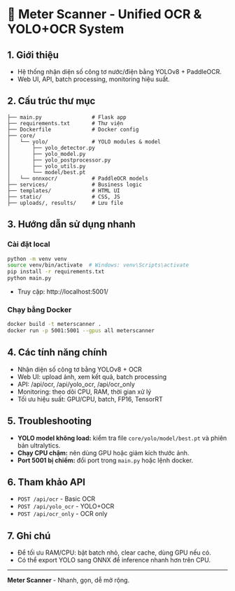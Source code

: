 # 📁 Meter Scanner - Unified OCR & YOLO+OCR System

## 1. Giới thiệu
- Hệ thống nhận diện số công tơ nước/điện bằng YOLOv8 + PaddleOCR.
- Web UI, API, batch processing, monitoring hiệu suất.

## 2. Cấu trúc thư mục
```
├── main.py                # Flask app
├── requirements.txt       # Thư viện
├── Dockerfile             # Docker config
├── core/
│   └── yolo/              # YOLO modules & model
│       ├── yolo_detector.py
│       ├── yolo_model.py
│       ├── yolo_postprocessor.py
│       ├── yolo_utils.py
│       └── model/best.pt
│   └── onnxocr/           # PaddleOCR models
├── services/              # Business logic
├── templates/             # HTML UI
├── static/                # CSS, JS
├── uploads/, results/     # Lưu file
```

## 3. Hướng dẫn sử dụng nhanh
### Cài đặt local
```bash
python -m venv venv
source venv/bin/activate  # Windows: venv\Scripts\activate
pip install -r requirements.txt
python main.py
```
- Truy cập: http://localhost:5001/

### Chạy bằng Docker
```bash
docker build -t meterscanner .
docker run -p 5001:5001 --gpus all meterscanner
```

## 4. Các tính năng chính
- Nhận diện số công tơ bằng YOLOv8 + OCR
- Web UI: upload ảnh, xem kết quả, batch processing
- API: /api/ocr, /api/yolo_ocr, /api/ocr_only
- Monitoring: theo dõi CPU, RAM, thời gian xử lý
- Tối ưu hiệu suất: GPU/CPU, batch, FP16, TensorRT

## 5. Troubleshooting
- **YOLO model không load:** kiểm tra file `core/yolo/model/best.pt` và phiên bản ultralytics.
- **Chạy CPU chậm:** nên dùng GPU hoặc giảm kích thước ảnh.
- **Port 5001 bị chiếm:** đổi port trong `main.py` hoặc lệnh docker.

## 6. Tham khảo API
- `POST /api/ocr` - Basic OCR
- `POST /api/yolo_ocr` - YOLO+OCR
- `POST /api/ocr_only` - OCR only

## 7. Ghi chú
- Để tối ưu RAM/CPU: bật batch nhỏ, clear cache, dùng GPU nếu có.
- Có thể export YOLO sang ONNX để inference nhanh hơn trên CPU.

---
**Meter Scanner** - Nhanh, gọn, dễ mở rộng.
